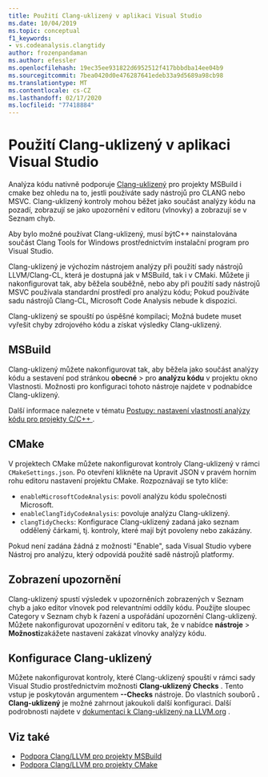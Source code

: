 ```yaml
---
title: Použití Clang-uklizený v aplikaci Visual Studio
ms.date: 10/04/2019
ms.topic: conceptual
f1_keywords:
- vs.codeanalysis.clangtidy
author: frozenpandaman
ms.author: efessler
ms.openlocfilehash: 19ec35ee931822d6952512f417bbbdba14ee04b9
ms.sourcegitcommit: 7bea0420d0e476287641edeb33a9d5689a98cb98
ms.translationtype: MT
ms.contentlocale: cs-CZ
ms.lasthandoff: 02/17/2020
ms.locfileid: "77418884"
---
```

# <a name="using-clang-tidy-in-visual-studio"></a>Použití Clang-uklizený v aplikaci Visual Studio

Analýza kódu nativně podporuje [Clang-uklizený](https://clang.llvm.org/extra/clang-tidy/) pro projekty MSBuild i cmake bez ohledu na to, jestli používáte sady nástrojů pro CLANG nebo MSVC. Clang-uklizený kontroly mohou běžet jako součást analýzy kódu na pozadí, zobrazují se jako upozornění v editoru (vlnovky) a zobrazují se v Seznam chyb.

Aby bylo možné používat Clang-uklizený, musí býtC++ nainstalována součást Clang Tools for Windows prostřednictvím instalační program pro Visual Studio.

Clang-uklizený je výchozím nástrojem analýzy při použití sady nástrojů LLVM/Clang-CL, která je dostupná jak v MSBuild, tak i v CMaki. Můžete ji nakonfigurovat tak, aby běžela souběžně, nebo aby při použití sady nástrojů MSVC používala standardní prostředí pro analýzu kódu; Pokud používáte sadu nástrojů Clang-CL, Microsoft Code Analysis nebude k dispozici.

Clang-uklizený se spouští po úspěšné kompilaci; Možná budete muset vyřešit chyby zdrojového kódu a získat výsledky Clang-uklizený.

## <a name="msbuild"></a>MSBuild

Clang-uklizený můžete nakonfigurovat tak, aby běžela jako součást analýzy kódu a sestavení pod stránkou **obecné** > pro **analýzu kódu** v projektu okno Vlastnosti. Možnosti pro konfiguraci tohoto nástroje najdete v podnabídce Clang-uklizený.

Další informace naleznete v tématu [Postupy: nastavení vlastností analýzy kódu pro projekty C/C++ ](../code-quality/how-to-set-code-analysis-properties-for-c-cpp-projects.md).

## <a name="cmake"></a>CMake

V projektech CMake můžete nakonfigurovat kontroly Clang-uklizený v rámci `CMakeSettings.json`. Po otevření klikněte na Upravit JSON v pravém horním rohu editoru nastavení projektu CMake. Rozpoznávají se tyto klíče:

- `enableMicrosoftCodeAnalysis`: povolí analýzu kódu společnosti Microsoft.
- `enableClangTidyCodeAnalysis`: povoluje analýzu Clang-uklizený.
- `clangTidyChecks`: Konfigurace Clang-uklizený zadaná jako seznam oddělený čárkami, tj. kontroly, které mají být povoleny nebo zakázány.

Pokud není zadána žádná z možností "Enable", sada Visual Studio vybere Nástroj pro analýzu, který odpovídá použité sadě nástrojů platformy.

## <a name="warning-display"></a>Zobrazení upozornění

Clang-uklizený spustí výsledek v upozorněních zobrazených v Seznam chyb a jako editor vlnovek pod relevantními oddíly kódu. Použijte sloupec Category v Seznam chyb k řazení a uspořádání upozornění Clang-uklizený. Můžete nakonfigurovat upozornění v editoru tak, že v nabídce **nástroje** > **Možnosti**zakážete nastavení zakázat vlnovky analýzy kódu.

## <a name="clang-tidy-configuration"></a>Konfigurace Clang-uklizený

Můžete nakonfigurovat kontroly, které Clang-uklizený spouští v rámci sady Visual Studio prostřednictvím možnosti **Clang-uklizený Checks** . Tento vstup je poskytován argumentem **--Checks** nástroje. Do vlastních souborů **. Clang-uklizený** je možné zahrnout jakoukoli další konfiguraci. Další podrobnosti najdete v [dokumentaci k Clang-uklizený na LLVM.org](https://clang.llvm.org/extra/clang-tidy/) .

## <a name="see-also"></a>Viz také

- [Podpora Clang/LLVM pro projekty MSBuild](https://devblogs.microsoft.com/cppblog/clang-llvm-support-for-msbuild-projects/)
- [Podpora Clang/LLVM pro projekty CMake](https://devblogs.microsoft.com/cppblog/visual-studio-cmake-support-clang-llvm-cmake-3-14-vcpkg-and-performance-improvements/)
